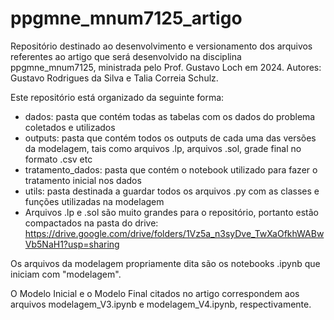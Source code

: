 # ppgmne_mnum7125_artigo

Repositório destinado ao desenvolvimento e versionamento dos arquivos referentes ao artigo que será desenvolvido na disciplina ppgmne_mnum7125, ministrada pelo Prof. Gustavo Loch em 2024. Autores: Gustavo Rodrigues da Silva e Talia Correia Schulz.

Este repositório está organizado da seguinte forma:

* dados: pasta que contém todas as tabelas com os dados do problema coletados e utilizados
* outputs: pasta que contém todos os outputs de cada uma das versões da modelagem, tais como arquivos .lp, arquivos .sol, grade final no formato .csv etc
* tratamento_dados: pasta que contém o notebook utilizado para fazer o tratamento inicial nos dados
* utils: pasta destinada a guardar todos os arquivos .py com as classes e funções utilizadas na modelagem
* Arquivos .lp e .sol são muito grandes para o repositório, portanto estão compactados na pasta do drive: https://drive.google.com/drive/folders/1Vz5a_n3syDve_TwXaOfkhWABwVb5NaH1?usp=sharing

Os arquivos da modelagem propriamente dita são os notebooks .ipynb que iniciam com "modelagem".

O Modelo Inicial e o Modelo Final citados no artigo correspondem aos arquivos modelagem_V3.ipynb e modelagem_V4.ipynb, respectivamente.

